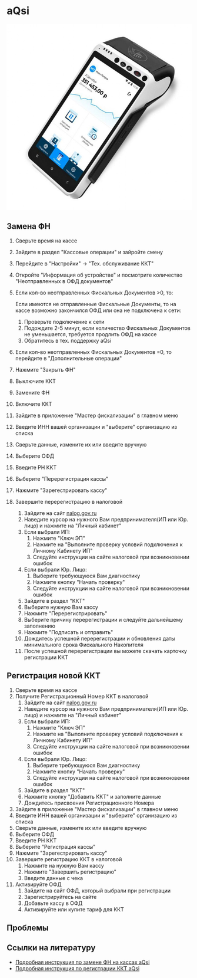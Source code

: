 # aQsi
![aQsi5Ф](https://github.com/Barsuchek/Maintenance-Center-Engineer/blob/main/Photo/KKT/aQsi.jpg)

## Замена ФН
1. Сверьте время на кассе
2. Зайдите в раздел "Кассовые операции" и зайройте смену
3. Перейдите в "Настройки" → "Тех. обслуживание ККТ"
4. Откройте "Информация об устройстве" и посмотрите количество "Неотправленных в ОФД документов"
5. Если кол-во неотправленных Фискальных Документов >0, то:
	
	Если имеются не отправленные Фискальные Документы, то на кассе возможно закончился ОФД или она не подключена к сети:
	1. Проверьте подключение к сети
	2. Подождите 2-5 минут, если количество Фискальных Документов не уменьшается, требуется продлить ОФД на кассе
	3. Обратитесь в тех. поддержку aQsi
6. Если кол-во неотправленных Фискальных Документов =0, то перейдите в "Дополнительные операции"
7. Нажмите "Закрыть ФН"
8. Выключите ККТ
9. Замените ФН
10. Включите ККТ
11. Зайдите в приложение "Мастер фискализации" в главном меню
12. Введите ИНН вашей организации и "выберите" организацию из списка
13. Сверьте данные, измените их или введите вручную
14. Выберите ОФД
15. Введите РН ККТ
16. Выберите "Перерегистрация кассы"
17. Нажмите "Зарегестрировать кассу"
18. Завершите перерегистрацию в налоговой
	1. Зайдите на сайт [nalog.gov.ru](https://www.nalog.gov.ru)
	2. Наведите курсор на нужного Вам предпринимателя(ИП или Юр. лицо) и нажмите на "Личный кабинет"
	3. Если выбрали ИП:
		1. Нажмите "Ключ ЭП"
		2. Нажмите на "Выполните проверку условий подключения к Личному Кабинету ИП"
		3. Следуйте инструкции на сайте налоговой при возникновении ошибок
	4. Если выбрали Юр. Лицо:
		1. Выберите требующуюся Вам диагностику
		2. Нажмите кнопку "Начать проверку"
		3. Следуйте инструкции на сайте налоговой при возникновении ошибок
	5. Зайдите в раздел "ККТ"
	6. Выберите нужную Вам кассу
	7. Нажмите "Перерегистрировать"
	8. Выберите причину перерегистрации и следуйте дальнейшему заполнению
	9. Нажмите "Подписать и отправить"
	10. Дождитесь успешной перерегистрации и обновления даты минимального срока Фискального Накопителя
	11. После успешной перерегистрации вы можете скачать карточку регистрации ККТ

## Регистрация новой ККТ
1. Сверьте время на кассе
2. Получите Регистрационный Номер ККТ в налоговой
	1. Зайдите на сайт [nalog.gov.ru](https://www.nalog.gov.ru)
	2. Наведите курсор на нужного Вам предпринимателя(ИП или Юр. лицо) и нажмите на "Личный кабинет"
	3. Если выбрали ИП:
		1. Нажмите "Ключ ЭП"
		2. Нажмите на "Выполните проверку условий подключения к Личному Кабинету ИП"
		3. Следуйте инструкции на сайте налоговой при возникновении ошибок
	4. Если выбрали Юр. Лицо:
		1. Выберите требующуюся Вам диагностику
		2. Нажмите кнопку "Начать проверку"
		3. Следуйте инструкции на сайте налоговой при возникновении ошибок
	5. Зайдите в раздел "ККТ"
	6. Нажмите кнопку "Добавить ККТ" и заполните данные
	7. Дождитесь присвоения Регистрационного Номера
3. Зайдите в приложение "Мастер фискализации" в главном меню
4. Введите ИНН вашей организации и "выберите" организацию из списка
5. Сверьте данные, измените их или введите вручную
6. Выберите ОФД
7. Введите РН ККТ
8. Выберите "Регистрация кассы"
9. Нажмите "Зарегестрировать кассу"
10. Завершите регистрацию ККТ в налоговой
	1. Нажмите на нужную Вам кассу
	2. Нажмите "Завершить регистрацию"
	3. Введите данные с чека
11. Активируйте ОФД
	1. Зайдите на сайт ОФД, который выбрали при регистрации
	2. Зарегистрируйтесь на сайте
	3. Добавьте кассу в ОФД
	4. Активируйте или купите тариф для ККТ

## Проблемы


## Ссылки на литературу
* [Подробная инструкция по замене ФН на кассах aQsi](https://aqsi.ru/support/zakryit-fiskalnyiy-nakopitel/)
* [Подробная инструкция по регистрации ККТ aQsi](https://www.youtube.com/watch?v=i_S0M6B0WW0&t=234s)